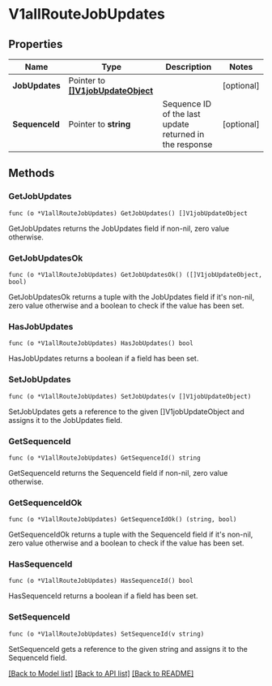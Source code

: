 # V1allRouteJobUpdates

## Properties

Name | Type | Description | Notes
------------ | ------------- | ------------- | -------------
**JobUpdates** | Pointer to [**[]V1jobUpdateObject**](V1jobUpdateObject.md) |  | [optional] 
**SequenceId** | Pointer to **string** | Sequence ID of the last update returned in the response | [optional] 

## Methods

### GetJobUpdates

`func (o *V1allRouteJobUpdates) GetJobUpdates() []V1jobUpdateObject`

GetJobUpdates returns the JobUpdates field if non-nil, zero value otherwise.

### GetJobUpdatesOk

`func (o *V1allRouteJobUpdates) GetJobUpdatesOk() ([]V1jobUpdateObject, bool)`

GetJobUpdatesOk returns a tuple with the JobUpdates field if it's non-nil, zero value otherwise
and a boolean to check if the value has been set.

### HasJobUpdates

`func (o *V1allRouteJobUpdates) HasJobUpdates() bool`

HasJobUpdates returns a boolean if a field has been set.

### SetJobUpdates

`func (o *V1allRouteJobUpdates) SetJobUpdates(v []V1jobUpdateObject)`

SetJobUpdates gets a reference to the given []V1jobUpdateObject and assigns it to the JobUpdates field.

### GetSequenceId

`func (o *V1allRouteJobUpdates) GetSequenceId() string`

GetSequenceId returns the SequenceId field if non-nil, zero value otherwise.

### GetSequenceIdOk

`func (o *V1allRouteJobUpdates) GetSequenceIdOk() (string, bool)`

GetSequenceIdOk returns a tuple with the SequenceId field if it's non-nil, zero value otherwise
and a boolean to check if the value has been set.

### HasSequenceId

`func (o *V1allRouteJobUpdates) HasSequenceId() bool`

HasSequenceId returns a boolean if a field has been set.

### SetSequenceId

`func (o *V1allRouteJobUpdates) SetSequenceId(v string)`

SetSequenceId gets a reference to the given string and assigns it to the SequenceId field.


[[Back to Model list]](../README.md#documentation-for-models) [[Back to API list]](../README.md#documentation-for-api-endpoints) [[Back to README]](../README.md)


